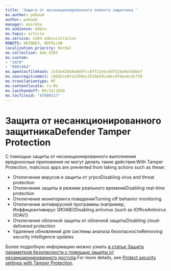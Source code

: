 ```yaml
---
title: 'Защита от несанкционированного клиента защитника '
ms.author: pebaum
author: pebaum
manager: mnirkhe
ms.audience: Admin
ms.topic: article
ms.service: o365-administration
ROBOTS: NOINDEX, NOFOLLOW
localization_priority: Normal
ms.collection: Adm_O365
ms.custom:
- "3479"
- "9001464"
ms.openlocfilehash: 2c03e43bb8a669fcc8ff22e6c6df319a9a548be7
ms.sourcegitcommit: c6692ce0fa1358ec3529e59ca0ecdfdea4cdc759
ms.translationtype: MT
ms.contentlocale: ru-RU
ms.lasthandoff: 09/14/2020
ms.locfileid: "47680517"
---
```

# <a name="defender-tamper-protection"></a><span data-ttu-id="0a7be-102">Защита от несанкционированного защитника</span><span class="sxs-lookup"><span data-stu-id="0a7be-102">Defender Tamper Protection</span></span> 

<span data-ttu-id="0a7be-103">С помощью защиты от несанкционированного выполнения вредоносные приложения не могут делать такие действия:</span><span class="sxs-lookup"><span data-stu-id="0a7be-103">With Tamper Protection, malicious apps are prevented from taking actions such as these:</span></span>

- <span data-ttu-id="0a7be-104">Отключение вирусов и защиты от угроз</span><span class="sxs-lookup"><span data-stu-id="0a7be-104">Disabling virus and threat protection</span></span>
- <span data-ttu-id="0a7be-105">Отключение защиты в режиме реального времени</span><span class="sxs-lookup"><span data-stu-id="0a7be-105">Disabling real-time protection</span></span>
- <span data-ttu-id="0a7be-106">Отключение мониторинга поведения</span><span class="sxs-lookup"><span data-stu-id="0a7be-106">Turning off behavior monitoring</span></span>
- <span data-ttu-id="0a7be-107">Отключение антивирусной программы (например, Иоффицеантивирус (ИОАВ))</span><span class="sxs-lookup"><span data-stu-id="0a7be-107">Disabling antivirus (such as IOfficeAntivirus (IOAV))</span></span>
- <span data-ttu-id="0a7be-108">Отключение облачной защиты от облачной защиты</span><span class="sxs-lookup"><span data-stu-id="0a7be-108">Disabling cloud-delivered protection</span></span>
- <span data-ttu-id="0a7be-109">Удаление обновлений для системы анализа безопасности</span><span class="sxs-lookup"><span data-stu-id="0a7be-109">Removing security intelligence updates</span></span>

<span data-ttu-id="0a7be-110">Более подробную информацию можно узнать [в статье Защита параметров безопасности с помощью защиты от несанкционированного доступа](https://docs.microsoft.com/windows/security/threat-protection/windows-defender-antivirus/prevent-changes-to-security-settings-with-tamper-protection).</span><span class="sxs-lookup"><span data-stu-id="0a7be-110">For more details, see [Protect security settings with Tamper Protection](https://docs.microsoft.com/windows/security/threat-protection/windows-defender-antivirus/prevent-changes-to-security-settings-with-tamper-protection).</span></span>